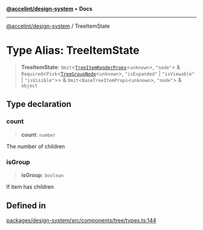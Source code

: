 [**@accelint/design-system**](../README.md) • **Docs**

***

[@accelint/design-system](../README.md) / TreeItemState

# Type Alias: TreeItemState

> **TreeItemState**: `Omit`\<[`TreeItemRenderProps`](TreeItemRenderProps.md)\<`unknown`\>, `"node"`\> & `Required`\<`Pick`\<[`TreeGroupNode`](TreeGroupNode.md)\<`unknown`\>, `"isExpanded"` \| `"isViewable"` \| `"isVisible"`\>\> & `Omit`\<`BaseTreeItemProps`\<`unknown`\>, `"node"`\> & `object`

## Type declaration

### count

> **count**: `number`

The number of children

### isGroup

> **isGroup**: `boolean`

If item has children

## Defined in

[packages/design-system/src/components/tree/types.ts:144](https://github.com/gohypergiant/standard-toolkit/blob/258694cea8ed8bbd956b3cf5da47c2c9debcf127/packages/design-system/src/components/tree/types.ts#L144)
